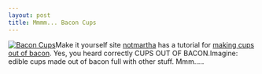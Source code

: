 ```yaml
--- 
layout: post
title: Mmmm... Bacon Cups
---
```

[![Bacon Cups](http://www.notmartha.org/images/other/2008feb/bacon/spread_cupdetail.jpg)](http://www.notmartha.org/archives/2008/02/27/bacon-cups/)Make it yourself site [notmartha](http://www.notmartha.org/) has a tutorial for [making cups out of bacon](http://www.notmartha.org/archives/2008/02/27/bacon-cups/). Yes, you heard correctly CUPS OUT OF BACON.Imagine: edible cups made out of bacon full with other stuff. Mmm.....
